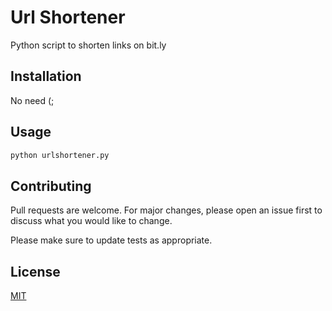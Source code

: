 # Url Shortener

Python script to shorten links on bit.ly

## Installation

No need (;

## Usage

```python
python urlshortener.py
```

## Contributing
Pull requests are welcome. For major changes, please open an issue first to discuss what you would like to change.

Please make sure to update tests as appropriate.

## License
[MIT](https://choosealicense.com/licenses/mit/)